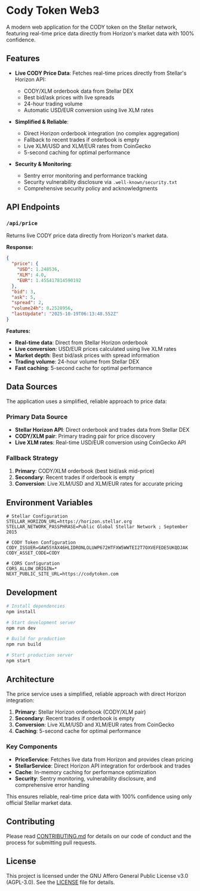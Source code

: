 # Cody Token Web3

A modern web application for the CODY token on the Stellar network, featuring real-time price data directly from Horizon's market data with 100% confidence.

## Features

- **Live CODY Price Data**: Fetches real-time prices directly from Stellar's Horizon API:
  - CODY/XLM orderbook data from Stellar DEX
  - Best bid/ask prices with live spreads
  - 24-hour trading volume
  - Automatic USD/EUR conversion using live XLM rates

- **Simplified & Reliable**:
  - Direct Horizon orderbook integration (no complex aggregation)
  - Fallback to recent trades if orderbook is empty
  - Live XLM/USD and XLM/EUR rates from CoinGecko
  - 5-second caching for optimal performance

- **Security & Monitoring**:
  - Sentry error monitoring and performance tracking
  - Security vulnerability disclosure via `.well-known/security.txt`
  - Comprehensive security policy and acknowledgments

## API Endpoints

### `/api/price`
Returns live CODY price data directly from Horizon's market data.

**Response:**
```json
{
  "price": {
    "USD": 1.248536,
    "XLM": 4.0,
    "EUR": 1.455417814590192
  },
  "bid": 3,
  "ask": 5,
  "spread": 2,
  "volume24h": 0.2528956,
  "lastUpdate": "2025-10-19T06:13:48.552Z"
}
```

**Features:**
- **Real-time data**: Direct from Stellar Horizon orderbook
- **Live conversion**: USD/EUR prices calculated using live XLM rates
- **Market depth**: Best bid/ask prices with spread information
- **Trading volume**: 24-hour volume from Stellar DEX
- **Fast caching**: 5-second cache for optimal performance

## Data Sources

The application uses a simplified, reliable approach to price data:

### Primary Data Source
- **Stellar Horizon API**: Direct orderbook and trades data from Stellar DEX
- **CODY/XLM pair**: Primary trading pair for price discovery
- **Live XLM rates**: Real-time USD/EUR conversion using CoinGecko API

### Fallback Strategy
1. **Primary**: CODY/XLM orderbook (best bid/ask mid-price)
2. **Secondary**: Recent trades if orderbook is empty
3. **Conversion**: Live XLM/USD and XLM/EUR rates for accurate pricing

## Environment Variables

```env
# Stellar Configuration
STELLAR_HORIZON_URL=https://horizon.stellar.org
STELLAR_NETWORK_PASSPHRASE=Public Global Stellar Network ; September 2015

# CODY Token Configuration
CODY_ISSUER=GAW55YAX46HLIDRONLOLUWP672HTFXW5WWTEI2T7OXVEFEDE5UKQDJAK
CODY_ASSET_CODE=CODY

# CORS Configuration
CORS_ALLOW_ORIGIN=*
NEXT_PUBLIC_SITE_URL=https://codytoken.com
```

## Development

```bash
# Install dependencies
npm install

# Start development server
npm run dev

# Build for production
npm run build

# Start production server
npm start
```

## Architecture

The price service uses a simplified, reliable approach with direct Horizon integration:

1. **Primary**: Stellar Horizon orderbook (CODY/XLM pair)
2. **Secondary**: Recent trades if orderbook is empty
3. **Conversion**: Live XLM/USD and XLM/EUR rates from CoinGecko
4. **Caching**: 5-second cache for optimal performance

### Key Components

- **PriceService**: Fetches live data from Horizon and provides clean pricing
- **StellarService**: Direct Horizon API integration for orderbook and trades
- **Cache**: In-memory caching for performance optimization
- **Security**: Sentry monitoring, vulnerability disclosure, and comprehensive error handling

This ensures reliable, real-time price data with 100% confidence using only official Stellar market data.

## Contributing

Please read [CONTRIBUTING.md](CONTRIBUTING.md) for details on our code of conduct and the process for submitting pull requests.

## License

This project is licensed under the GNU Affero General Public License v3.0 (AGPL-3.0). See the [LICENSE](LICENSE) file for details.
